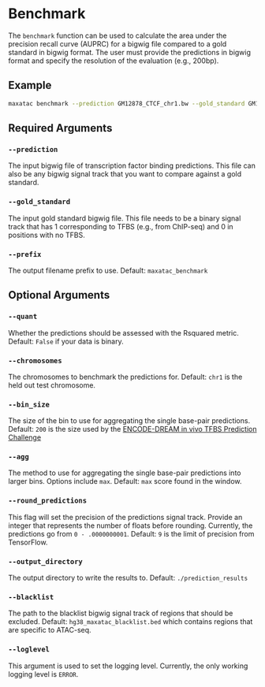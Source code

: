 # Benchmark

The `benchmark` function can be used to calculate the area under the precision recall curve (AUPRC) for a bigwig file compared to a gold standard in bigwig format. The user must provide the predictions in bigwig format and specify the resolution of the evaluation (e.g., 200bp).

## Example

```bash
maxatac benchmark --prediction GM12878_CTCF_chr1.bw --gold_standard GM12878_CTCF_ENCODE_IDR.bw --chromosomes chr1 --bin_size 200
```

## Required Arguments

### `--prediction`

The input bigwig file of transcription factor binding predictions. This file can also be any bigwig signal track that you want to compare against a gold standard.

### `--gold_standard`

The input gold standard bigwig file. This file needs to be a binary signal track that has 1 corresponding to TFBS (e.g., from ChIP-seq) and 0 in positions with no TFBS.

### `--prefix`

The output filename prefix to use. Default: `maxatac_benchmark`

## Optional Arguments

### `--quant`

Whether the predictions should be assessed with the Rsquared metric. Default: `False` if your data is binary.

### `--chromosomes`

The chromosomes to benchmark the predictions for. Default: `chr1` is the held out test chromosome.

### `--bin_size`

The size of the bin to use for aggregating the single base-pair predictions. Default: `200` is the size used by the [ENCODE-DREAM in vivo TFBS Prediction Challenge](https://www.synapse.org/#!Synapse:syn6131484/wiki/402026)

### `--agg`

The method to use for aggregating the single base-pair predictions into larger bins. Options include `max`. Default: `max` score found in the window.

### `--round_predictions`

This flag will set the precision of the predictions signal track. Provide an integer that represents the number of floats before rounding. Currently, the predictions go from `0 - .0000000001`. Default: `9` is the limit of precision from TensorFlow.

### `--output_directory`

The output directory to write the results to. Default: `./prediction_results`

### `--blacklist`

The path to the blacklist bigwig signal track of regions that should be excluded. Default: `hg38_maxatac_blacklist.bed` which contains regions that are specific to ATAC-seq.

### `--loglevel`

This argument is used to set the logging level. Currently, the only working logging level is `ERROR`.
